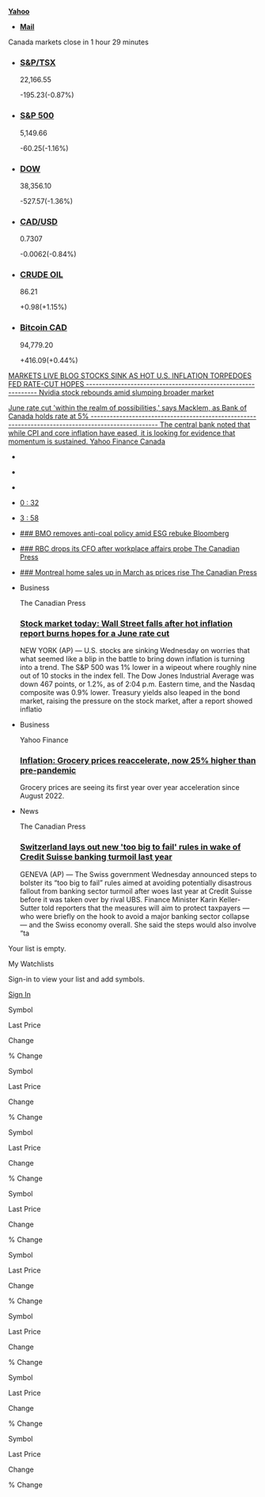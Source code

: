 [**Yahoo**](https://ca.finance.yahoo.com/)

*   [**Mail**](https://mail.yahoo.com/?activity=uh-mail&.intl=ca&.lang=en-CA&.partner=none&.src=finance&pspid=1184550002)

Canada markets close in 1 hour 29 minutes

*   ### [S&P/TSX](/quote/%5EGSPTSE "S&P/TSX")  
    22,166.55
    
    \-195.23(-0.87%)
    
    [](/chart/%5EGSPTSE "S&P/TSX Chart")
    
*   ### [S&P 500](/quote/%5EGSPC "S&P 500")  
    5,149.66
    
    \-60.25(-1.16%)
    
    [](/chart/%5EGSPC "S&P 500 Chart")
    
*   ### [DOW](/quote/%5EDJI "DOW")  
    38,356.10
    
    \-527.57(-1.36%)
    
    [](/chart/%5EDJI "DOW Chart")
    
*   ### [CAD/USD](/quote/CADUSD%3DX "CAD/USD")  
    0.7307
    
    \-0.0062(-0.84%)
    
    [](/chart/CADUSD%3DX "CAD/USD Chart")
    
*   ### [CRUDE OIL](/quote/CL%3DF "CRUDE OIL")  
    86.21
    
    +0.98(+1.15%)
    
    [](/chart/CL%3DF "CRUDE OIL Chart")
    
*   ### [Bitcoin CAD](/quote/BTC-CAD "Bitcoin CAD")  
    94,779.20
    
    +416.09(+0.44%)
    
    [](/chart/BTC-CAD "Bitcoin CAD Chart")
    

[MARKETS LIVE BLOG STOCKS SINK AS HOT U.S. INFLATION TORPEDOES FED RATE-CUT HOPES -------------------------------------------------------------- Nvidia stock rebounds amid slumping broader market](/news/stock-market-today-us-futures-tread-water-ahead-of-key-inflation-print-094450844.html)

[](https://ca.finance.yahoo.com/news/june-rate-cut-within-the-realm-of-possibilities-says-macklem-as-bank-of-canada-holds-rate-at-5-164526351.html)

[June rate cut 'within the realm of possibilities,' says Macklem, as Bank of Canada holds rate at 5% --------------------------------------------------------------------------------------------------- The central bank noted that while CPI and core inflation have eased, it is looking for evidence that momentum is sustained. Yahoo Finance Canada](https://ca.finance.yahoo.com/news/june-rate-cut-within-the-realm-of-possibilities-says-macklem-as-bank-of-canada-holds-rate-at-5-164526351.html)

*   [](https://ca.finance.yahoo.com/news/ontario-bill-aims-speed-stalled-170223285.html)
*   [](https://ca.finance.yahoo.com/news/copper-extends-surge-bets-demand-082539714.html)
*   [](https://ca.finance.yahoo.com/news/grocery-inflation-fall-below-two-163100410.html)

*   [0 : 32](https://ca.finance.yahoo.com/former-trump-executive-allen-weisselberg-165002432.html)
*   [3 : 58](https://ca.finance.yahoo.com/video/investors-wary-elections-impact-portfolios-163807816.html)

*   [### BMO removes anti-coal policy amid ESG rebuke Bloomberg](https://ca.finance.yahoo.com/news/bmo-drops-anti-coal-policy-224452925.html)
*   [### RBC drops its CFO after workplace affairs probe The Canadian Press](https://ca.finance.yahoo.com/news/rbc-terminates-nadine-ahn-cfo-150629046.html)
*   [### Montreal home sales up in March as prices rise The Canadian Press](https://ca.finance.yahoo.com/news/montreal-home-sales-march-prices-131646112.html)

*   Business
    
    The Canadian Press
    
    ### [Stock market today: Wall Street falls after hot inflation report burns hopes for a June rate cut](/news/stock-market-today-asian-markets-070740360.html)
    
    NEW YORK (AP) — U.S. stocks are sinking Wednesday on worries that what seemed like a blip in the battle to bring down inflation is turning into a trend. The S&P 500 was 1% lower in a wipeout where roughly nine out of 10 stocks in the index fell. The Dow Jones Industrial Average was down 467 points, or 1.2%, as of 2:04 p.m. Eastern time, and the Nasdaq composite was 0.9% lower. Treasury yields also leaped in the bond market, raising the pressure on the stock market, after a report showed inflatio
    

*   Business
    
    Yahoo Finance
    
    ### [Inflation: Grocery prices reaccelerate, now 25% higher than pre-pandemic](/news/inflation-grocery-prices-reaccelerate-now-25-higher-than-pre-pandemic-181816678.html)
    
    Grocery prices are seeing its first year over year acceleration since August 2022.
    
*   News
    
    The Canadian Press
    
    ### [Switzerland lays out new 'too big to fail' rules in wake of Credit Suisse banking turmoil last year](/news/switzerland-lays-too-big-fail-130939190.html)
    
    GENEVA (AP) — The Swiss government Wednesday announced steps to bolster its “too big to fail” rules aimed at avoiding potentially disastrous fallout from banking sector turmoil after woes last year at Credit Suisse before it was taken over by rival UBS. Finance Minister Karin Keller-Sutter told reporters that the measures will aim to protect taxpayers — who were briefly on the hook to avoid a major banking sector collapse — and the Swiss economy overall. She said the steps would also involve “ta
    

Your list is empty.

My Watchlists

Sign-in to view your list and add symbols.

[Sign In](https://login.yahoo.com/config/login?.src=finance&.intl=ca&.done=https%3A%2F%2Fca.finance.yahoo.com%2F&pspid=1183335327&activity=view-watchlst "Sign In")

Symbol

Last Price

Change

% Change

Symbol

Last Price

Change

% Change

Symbol

Last Price

Change

% Change

Symbol

Last Price

Change

% Change

Symbol

Last Price

Change

% Change

Symbol

Last Price

Change

% Change

Symbol

Last Price

Change

% Change

Symbol

Last Price

Change

% Change